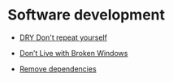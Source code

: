 # Software development


 - [DRY Don't repeat yourself](../DRY%20Don't%20repeat%20yourself/index.md)
    
 - [Don’t Live with Broken Windows](../Don’t%20Live%20with%20Broken%20Windows/index.md)
    
 - [Remove dependencies](../Remove%20dependencies/index.md)
    
